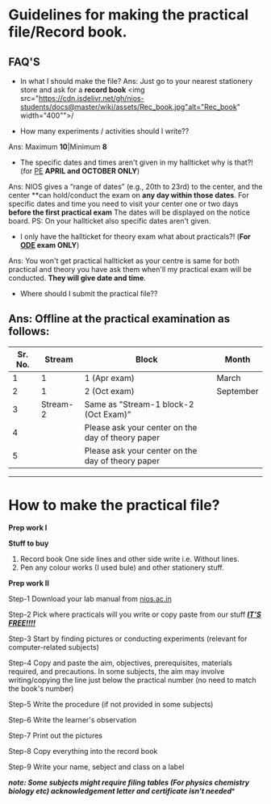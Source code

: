 # Guidelines for making the practical file/Record book.

## FAQ'S
- In what I should make the file?
Ans: Just go to your nearest stationery store and ask for a
**record book**
   <img
src="https://cdn.jsdelivr.net/gh/nios-students/docs@master/wiki/assets/Rec_book.jpg"alt="Rec_book" width="400"">/



- How many experiments / activities should I write??

Ans: Maximum **10**|Minimum **8**

- The specific dates and times aren't given in my hallticket why is that?! (for [PE](https://nios-students.pages.dev/wiki/Exams-Assignments#pe-public-examination) **APRIL and  OCTOBER ONLY**)

Ans: NIOS gives a “range of dates”  (e.g., 20th to 23rd) to the center, and the center **can hold/conduct the exam on **any day within those dates**. For specific dates and time you need to visit your center one or two days **before the first practical exam** The dates will be displayed on the notice board.
PS: On your hallticket also specific dates aren't given.

- I only have the hallticket for theory exam what about practicals?! (**For [ODE](https://nios-students.pages.dev/wiki/Exams-Assignments#ode-on-demand-examination) exam ONLY**)

Ans: You won't get practical hallticket as your centre is same for both practical and theory you have ask them when'll  my practical exam will be conducted. **They will give date and time**.

- Where should I submit the practical file??

Ans: Offline at the practical examination as follows:
-----------------------------
| Sr. No. | Stream     | Block                | Month      |
|---------|------------|----------------------|------------|
| 1       | 1          | 1 (Apr exam)          | March      |
| 2       | 1          | 2 (Oct exam)          | September  |
| 3       | Stream-2   | Same as "Stream-1 block-2 (Oct Exam)" | |
| 4       |            | Please ask your center on the day of theory paper | |
| 5       |            | Please ask your center on the day of theory paper | |
--------------------------------

# How to make the practical file?
**Prep work I**
 
**Stuff to buy**

1. Record book 
One side lines and other side write i.e. Without lines.
2. Pen any colour works (I used bule) and other stationery stuff.

**Prep work II**

Step-1 Download your lab manual from [nios.ac.in](https://nios.ac.in/online-course-material.aspx#maincontent)

Step-2 Pick where practicals will you write or copy paste from our stuff [__***IT'S FREE!!!!***__](https://nios-students.pages.dev/wiki/other-materials#practical-files)

Step-3 Start by finding pictures or conducting experiments (relevant for computer-related subjects)

Step-4 Copy and paste the aim, objectives, prerequisites, materials required, and precautions. In some subjects, the aim may involve writing/copying the line just below the practical number (no need to match the book's number)

Step-5 Write the procedure (if not provided in some subjects)

Step-6 Write the learner's observation

Step-7 Print out the pictures

Step-8 Copy everything into the record book

Step-9 Write your name, sebject and class on a label

***note: Some subjects might require filing tables (For physics chemistry biology etc)
acknowledgement letter and certificate isn't needed****




